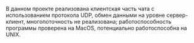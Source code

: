 В данном проекте реализована клиентская часть чата с использованием протокола UDP,  обмен данными на уровне сервер-клиент, многопоточность не реализована; работоспособность программы проверена на MacOS, потенциально работоспособна на UNIX.

